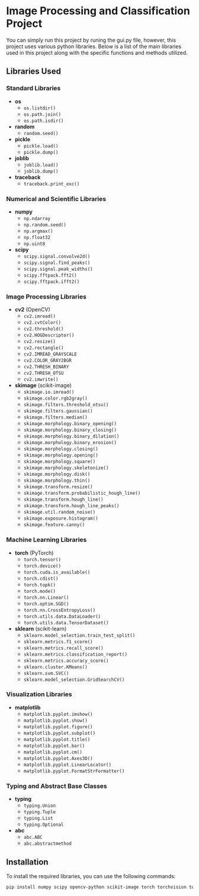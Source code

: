 # Image Processing and Classification Project
You can simply run this project by runing the gui.py file, however, this project uses various python libraries. 
Below is a list of the main libraries used in this project along with the specific functions and methods utilized.

## Libraries Used

### Standard Libraries
- **os**
  - `os.listdir()`
  - `os.path.join()`
  - `os.path.isdir()`
- **random**
  - `random.seed()`
- **pickle**
  - `pickle.load()`
  - `pickle.dump()`
- **joblib**
  - `joblib.load()`
  - `joblib.dump()`
- **traceback**
  - `traceback.print_exc()`

### Numerical and Scientific Libraries
- **numpy**
  - `np.ndarray`
  - `np.random.seed()`
  - `np.argmax()`
  - `np.float32`
  - `np.uint8`
- **scipy**
  - `scipy.signal.convolve2d()`
  - `scipy.signal.find_peaks()`
  - `scipy.signal.peak_widths()`
  - `scipy.fftpack.fft2()`
  - `scipy.fftpack.ifft2()`

### Image Processing Libraries
- **cv2** (OpenCV)
  - `cv2.imread()`
  - `cv2.cvtColor()`
  - `cv2.threshold()`
  - `cv2.HOGDescriptor()`
  - `cv2.resize()`
  - `cv2.rectangle()`
  - `cv2.IMREAD_GRAYSCALE`
  - `cv2.COLOR_GRAY2BGR`
  - `cv2.THRESH_BINARY`
  - `cv2.THRESH_OTSU`
  - `cv2.imwrite()`
- **skimage** (scikit-image)
  - `skimage.io.imread()`
  - `skimage.color.rgb2gray()`
  - `skimage.filters.threshold_otsu()`
  - `skimage.filters.gaussian()`
  - `skimage.filters.median()`
  - `skimage.morphology.binary_opening()`
  - `skimage.morphology.binary_closing()`
  - `skimage.morphology.binary_dilation()`
  - `skimage.morphology.binary_erosion()`
  - `skimage.morphology.closing()`
  - `skimage.morphology.opening()`
  - `skimage.morphology.square()`
  - `skimage.morphology.skeletonize()`
  - `skimage.morphology.disk()`
  - `skimage.morphology.thin()`
  - `skimage.transform.resize()`
  - `skimage.transform.probabilistic_hough_line()`
  - `skimage.transform.hough_line()`
  - `skimage.transform.hough_line_peaks()`
  - `skimage.util.random_noise()`
  - `skimage.exposure.histogram()`
  - `skimage.feature.canny()`

### Machine Learning Libraries
- **torch** (PyTorch)
  - `torch.tensor()`
  - `torch.device()`
  - `torch.cuda.is_available()`
  - `torch.cdist()`
  - `torch.topk()`
  - `torch.mode()`
  - `torch.nn.Linear()`
  - `torch.optim.SGD()`
  - `torch.nn.CrossEntropyLoss()`
  - `torch.utils.data.DataLoader()`
  - `torch.utils.data.TensorDataset()`
- **sklearn** (scikit-learn)
  - `sklearn.model_selection.train_test_split()`
  - `sklearn.metrics.f1_score()`
  - `sklearn.metrics.recall_score()`
  - `sklearn.metrics.classification_report()`
  - `sklearn.metrics.accuracy_score()`
  - `sklearn.cluster.KMeans()`
  - `sklearn.svm.SVC()`
  - `sklearn.model_selection.GridSearchCV()`

### Visualization Libraries
- **matplotlib**
  - `matplotlib.pyplot.imshow()`
  - `matplotlib.pyplot.show()`
  - `matplotlib.pyplot.figure()`
  - `matplotlib.pyplot.subplot()`
  - `matplotlib.pyplot.title()`
  - `matplotlib.pyplot.bar()`
  - `matplotlib.pyplot.cm()`
  - `matplotlib.pyplot.Axes3D()`
  - `matplotlib.pyplot.LinearLocator()`
  - `matplotlib.pyplot.FormatStrFormatter()`

### Typing and Abstract Base Classes
- **typing**
  - `typing.Union`
  - `typing.Tuple`
  - `typing.List`
  - `typing.Optional`
- **abc**
  - `abc.ABC`
  - `abc.abstractmethod`

## Installation

To install the required libraries, you can use the following commands:

```sh
pip install numpy scipy opencv-python scikit-image torch torchvision torchaudio scikit-learn matplotlib
